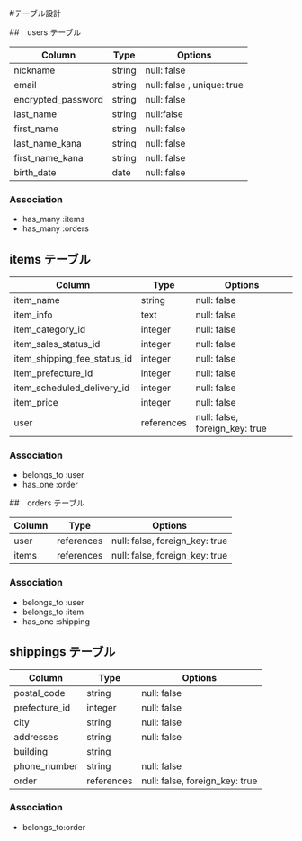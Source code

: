 #テーブル設計

##　users テーブル

| Column                | Type   | Options     |
| ------------------    | ------ | ----------- |
| nickname              | string | null: false|
| email                 | string | null: false , unique: true|
| encrypted_password    | string | null: false |
| last_name             | string | null:false  |
| first_name            | string | null: false |
| last_name_kana        | string | null: false |
| first_name_kana       | string | null: false |
| birth_date            | date   | null: false |

### Association
- has_many :items
- has_many :orders

## items テーブル

| Column                      | Type      | Options     |
| ------------------          | ------    | ----------- |
| item_name                   | string    | null: false |
| item_info                   | text      | null: false |
| item_category_id            | integer   | null: false |
| item_sales_status_id        | integer   | null: false |
| item_shipping_fee_status_id | integer   | null: false |
| item_prefecture_id          | integer   | null: false |
| item_scheduled_delivery_id  | integer   | null: false |
| item_price                  | integer    | null: false |
| user                        | references | null: false, foreign_key: true |

### Association

- belongs_to :user
- has_one :order

##　orders テーブル

| Column                   | Type       | Options     |
| ------------------       | ------     | ----------- |
| user                     | references | null: false, foreign_key: true |
| items                    | references | null: false, foreign_key: true |

### Association

- belongs_to :user
- belongs_to :item
- has_one :shipping

## shippings テーブル

| Column             | Type      | Options     |
| ------------------ | ------    | ----------- |
| postal_code        | string    | null: false |
| prefecture_id      | integer   | null: false |
| city               | string    | null: false |
| addresses          | string    | null: false |
| building           | string    |
| phone_number       | string    | null: false |
| order              | references | null: false, foreign_key: true |


### Association

- belongs_to:order 